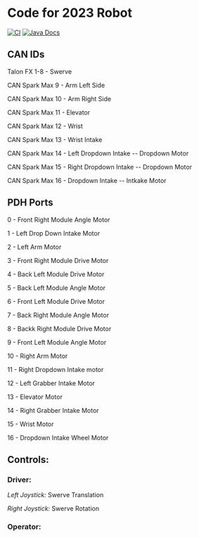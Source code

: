 # **Code for 2023 Robot**
[![CI](https://github.com/Frc5572/FRC2023/actions/workflows/main.yml/badge.svg)](https://github.com/Frc5572/FRC2023/actions/workflows/main.yml) [![Java Docs](https://img.shields.io/badge/docs-2023-blue)](https://frc5572.github.io/FRC2023/)

## **CAN IDs**
Talon FX 1-8 - Swerve

CAN Spark Max 9 - Arm Left Side

CAN Spark Max 10 - Arm Right Side

CAN Spark Max 11 - Elevator

CAN Spark Max 12 - Wrist

CAN Spark Max 13 - Wrist Intake

CAN Spark Max 14 - Left Dropdown Intake -- Dropdown Motor

CAN Spark Max 15 - Right Dropdown Intake -- Dropdown Motor

CAN Spark Max 16 - Dropdown Intake -- Intkake Motor

## **PDH Ports**

0 - Front Right Module Angle Motor

1 - Left Drop Down Intake Motor

2 - Left Arm Motor

3 - Front Right Module Drive Motor

4 - Back Left Module Drive Motor

5 - Back Left Module Angle Motor

6 - Front Left Module Drive Motor

7 - Back Right Module Angle Motor

8 - Backk Right Module Drive Motor

9 - Front Left Module Angle Motor

10 - Right Arm Motor

11 - Right Dropdown Intake motor

12 - Left Grabber Intake Motor

13 - Elevator Motor

14 - Right Grabber Intake Motor

15 - Wrist Motor

16 - Dropdown Intake Wheel Motor

## **Controls:**

### Driver:

*Left Joystick:*  Swerve Translation

*Right Joystick:* Swerve Rotation

### Operator:
